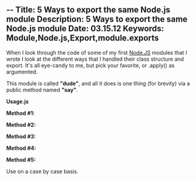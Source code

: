 --
Title: 5 Ways to export the same Node.js module
Description: 5 Ways to export the same Node.js module
Date: 03.15.12
Keywords: Module,Node.js,Export,module.exports
--

When I look through the code of some of my first [Node.JS](http://nodejs.org/) modules that I wrote I look at the different ways that I handled their class structure and export. It's all eye-candy to me, but pick your favorite, or .apply() as argumented.

This module is called **"dude"**, and all it does is one thing (for brevity) via a public method named **"say"**.

**Usage.js**

<script src="https://gist.github.com/2785519.js?file=1.js"></script>

**Method #1:**

<script src="https://gist.github.com/2785519.js?file=2.js"></script>

**Method #2:**

<script src="https://gist.github.com/2785519.js?file=2_.js"></script>

**Method #3:**

<script src="https://gist.github.com/2785519.js?file=3.js"></script>

**Method #4:**

<script src="https://gist.github.com/2785519.js?file=4.js"></script>

**Method #5:**

<script src="https://gist.github.com/2785519.js?file=5.js"></script>

Use on a case by case basis.
